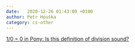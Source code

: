 ```yaml
---
date:   2020-12-26 01:43:00 +0100
author: Petr Houška
category: cs-other
---	
```

[1/0 = 0 in Pony: Is this definition of division sound?](https://hillelwayne.com/post/divide-by-zero/)
